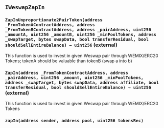 ## `IWeswapZapIn`






### `ZapInUnproportionate2PairToken(address _FromTokenAContractAddress, address _FromTokenBContractAddress, address _pairAddress, uint256 _amountA, uint256 _amountB, uint256 _minPoolTokens, address _swapTarget, bytes swapData, bool transferResidual, bool shouldSellEntireBalance) → uint256` (external)

This function is used to invest in given Weswap pair through WEMIX/ERC20 Tokens;
tokenA should be valuable than tokenB (swap a into b)




### `ZapIn(address _FromTokenContractAddress, address _pairAddress, uint256 _amount, uint256 _minPoolTokens, address _swapTarget, bytes swapData, address affiliate, bool transferResidual, bool shouldSellEntireBalance) → uint256` (external)

This function is used to invest in given Weswap pair through WEMIX/ERC20 Tokens





### `zapIn(address sender, address pool, uint256 tokensRec)`





